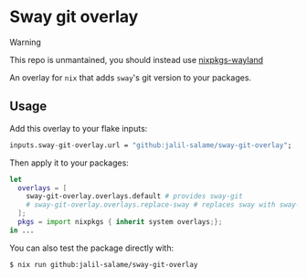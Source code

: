 # Sway git overlay

> [!Warning]
> This repo is unmantained, you should instead use
> [nixpkgs-wayland](https://github.com/nix-community/nixpkgs-wayland)

An overlay for `nix` that adds `sway`'s git version to your packages.

## Usage

Add this overlay to your flake inputs:

```nix
inputs.sway-git-overlay.url = "github:jalil-salame/sway-git-overlay";
```

Then apply it to your packages:

```nix
let
  overlays = [
    sway-git-overlay.overlays.default # provides sway-git
    # sway-git-overlay.overlays.replace-sway # replaces sway with sway-git (anywhere you use pkgs.sway you'll get pkgs.sway-git instead)
  ];
  pkgs = import nixpkgs { inherit system overlays;};
in ...
```

You can also test the package directly with:

```console
$ nix run github:jalil-salame/sway-git-overlay
```
